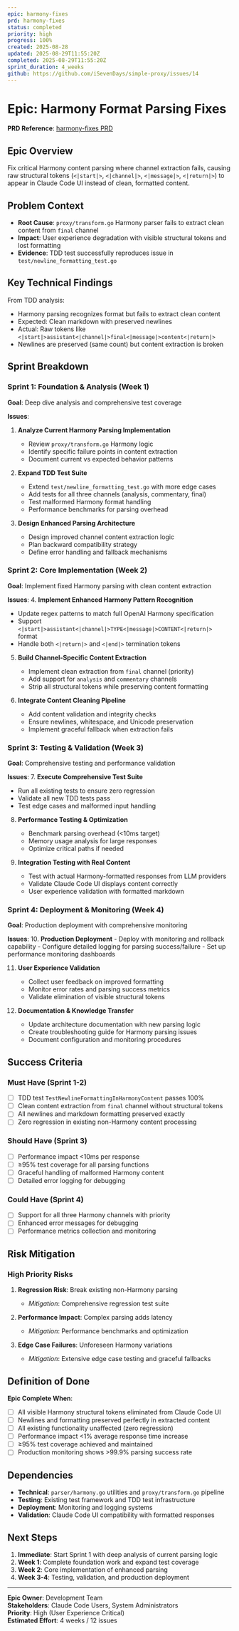 ```yaml
---
epic: harmony-fixes
prd: harmony-fixes
status: completed
priority: high
progress: 100%
created: 2025-08-28
updated: 2025-08-29T11:55:20Z
completed: 2025-08-29T11:55:20Z
sprint_duration: 4_weeks
github: https://github.com/iSevenDays/simple-proxy/issues/14
---
```


# Epic: Harmony Format Parsing Fixes

**PRD Reference**: [harmony-fixes PRD](.claude/prds/harmony-fixes.md)

## Epic Overview

Fix critical Harmony content parsing where channel extraction fails, causing raw structural tokens (`<|start|>`, `<|channel|>`, `<|message|>`, `<|return|>`) to appear in Claude Code UI instead of clean, formatted content.

## Problem Context

- **Root Cause**: `proxy/transform.go` Harmony parser fails to extract clean content from `final` channel
- **Impact**: User experience degradation with visible structural tokens and lost formatting
- **Evidence**: TDD test successfully reproduces issue in `test/newline_formatting_test.go`

## Key Technical Findings

From TDD analysis:
- Harmony parsing recognizes format but fails to extract clean content
- Expected: Clean markdown with preserved newlines
- Actual: Raw tokens like `<|start|>assistant<|channel|>final<|message|>content<|return|>`
- Newlines are preserved (same count) but content extraction is broken

## Sprint Breakdown

### Sprint 1: Foundation & Analysis (Week 1)
**Goal**: Deep dive analysis and comprehensive test coverage

**Issues**:
1. **Analyze Current Harmony Parsing Implementation**
   - Review `proxy/transform.go` Harmony logic
   - Identify specific failure points in content extraction
   - Document current vs expected behavior patterns

2. **Expand TDD Test Suite**
   - Extend `test/newline_formatting_test.go` with more edge cases
   - Add tests for all three channels (analysis, commentary, final)
   - Test malformed Harmony format handling
   - Performance benchmarks for parsing overhead

3. **Design Enhanced Parsing Architecture**
   - Design improved channel content extraction logic
   - Plan backward compatibility strategy
   - Define error handling and fallback mechanisms

### Sprint 2: Core Implementation (Week 2)  
**Goal**: Implement fixed Harmony parsing with clean content extraction

**Issues**:
4. **Implement Enhanced Harmony Pattern Recognition**
   - Update regex patterns to match full OpenAI Harmony specification
   - Support `<|start|>assistant<|channel|>TYPE<|message|>CONTENT<|return|>` format
   - Handle both `<|return|>` and `<|end|>` termination tokens

5. **Build Channel-Specific Content Extraction**
   - Implement clean extraction from `final` channel (priority)
   - Add support for `analysis` and `commentary` channels
   - Strip all structural tokens while preserving content formatting

6. **Integrate Content Cleaning Pipeline**
   - Add content validation and integrity checks
   - Ensure newlines, whitespace, and Unicode preservation  
   - Implement graceful fallback when extraction fails

### Sprint 3: Testing & Validation (Week 3)
**Goal**: Comprehensive testing and performance validation

**Issues**:
7. **Execute Comprehensive Test Suite**
   - Run all existing tests to ensure zero regression
   - Validate all new TDD tests pass
   - Test edge cases and malformed input handling

8. **Performance Testing & Optimization**  
   - Benchmark parsing overhead (<10ms target)
   - Memory usage analysis for large responses
   - Optimize critical paths if needed

9. **Integration Testing with Real Content**
   - Test with actual Harmony-formatted responses from LLM providers
   - Validate Claude Code UI displays content correctly
   - User experience validation with formatted markdown

### Sprint 4: Deployment & Monitoring (Week 4)
**Goal**: Production deployment with comprehensive monitoring

**Issues**:
10. **Production Deployment**
    - Deploy with monitoring and rollback capability
    - Configure detailed logging for parsing success/failure
    - Set up performance monitoring dashboards

11. **User Experience Validation**
    - Collect user feedback on improved formatting
    - Monitor error rates and parsing success metrics
    - Validate elimination of visible structural tokens

12. **Documentation & Knowledge Transfer**
    - Update architecture documentation with new parsing logic
    - Create troubleshooting guide for Harmony parsing issues
    - Document configuration and monitoring procedures

## Success Criteria

### Must Have (Sprint 1-2)
- [ ] TDD test `TestNewlineFormattingInHarmonyContent` passes 100%
- [ ] Clean content extraction from `final` channel without structural tokens
- [ ] All newlines and markdown formatting preserved exactly
- [ ] Zero regression in existing non-Harmony content processing

### Should Have (Sprint 3)
- [ ] Performance impact <10ms per response
- [ ] ≥95% test coverage for all parsing functions
- [ ] Graceful handling of malformed Harmony content
- [ ] Detailed error logging for debugging

### Could Have (Sprint 4)
- [ ] Support for all three Harmony channels with priority
- [ ] Enhanced error messages for debugging
- [ ] Performance metrics collection and monitoring

## Risk Mitigation

### High Priority Risks
1. **Regression Risk**: Break existing non-Harmony parsing
   - *Mitigation*: Comprehensive regression test suite
   
2. **Performance Impact**: Complex parsing adds latency
   - *Mitigation*: Performance benchmarks and optimization
   
3. **Edge Case Failures**: Unforeseen Harmony variations
   - *Mitigation*: Extensive edge case testing and graceful fallbacks

## Definition of Done

**Epic Complete When**:
- [ ] All visible Harmony structural tokens eliminated from Claude Code UI
- [ ] Newlines and formatting preserved perfectly in extracted content
- [ ] All existing functionality unaffected (zero regression)
- [ ] Performance impact <1% average response time increase
- [ ] ≥95% test coverage achieved and maintained
- [ ] Production monitoring shows >99.9% parsing success rate

## Dependencies

- **Technical**: `parser/harmony.go` utilities and `proxy/transform.go` pipeline
- **Testing**: Existing test framework and TDD test infrastructure  
- **Deployment**: Monitoring and logging systems
- **Validation**: Claude Code UI compatibility with formatted responses

## Next Steps

1. **Immediate**: Start Sprint 1 with deep analysis of current parsing logic
2. **Week 1**: Complete foundation work and expand test coverage
3. **Week 2**: Core implementation of enhanced parsing
4. **Week 3-4**: Testing, validation, and production deployment

---

**Epic Owner**: Development Team  
**Stakeholders**: Claude Code Users, System Administrators  
**Priority**: High (User Experience Critical)  
**Estimated Effort**: 4 weeks / 12 issues